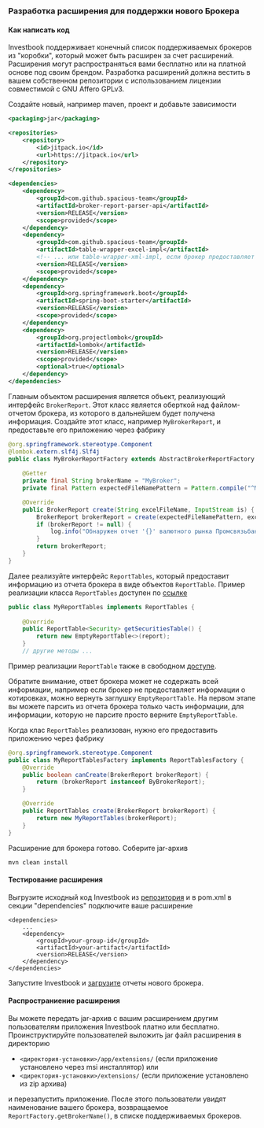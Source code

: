### Разработка расширения для поддержки нового Брокера

#### Как написать код
Investbook поддерживает конечный список поддерживаемых брокеров из "коробки", который может быть расширен за счет
расширений. Расширения могут распространяться вами бесплатно или на платной основе под своим брендом.
Разработка расширений должна вестить в вашем собственном репозитории c использованием лицензии совместимой с
GNU Affero GPLv3.

Создайте новый, например maven, проект и добавьте зависимости
```xml
<packaging>jar</packaging>

<repositories>
    <repository>
        <id>jitpack.io</id>
        <url>https://jitpack.io</url>
    </repository>
</repositories>

<dependencies>
    <dependency>
        <groupId>com.github.spacious-team</groupId>
        <artifactId>broker-report-parser-api</artifactId>
        <version>RELEASE</version>
        <scope>provided</scope>
    </dependency>
    <dependency>
        <groupId>com.github.spacious-team</groupId>
        <artifactId>table-wrapper-excel-impl</artifactId>
        <!-- ... или table-wrapper-xml-impl, если брокер предоставляет отчеты в xml файле -->
        <version>RELEASE</version>
        <scope>provided</scope>
    </dependency>
    <dependency>
        <groupId>org.springframework.boot</groupId>
        <artifactId>spring-boot-starter</artifactId>
        <version>RELEASE</version>
        <scope>provided</scope>
    </dependency>
    <dependency>
        <groupId>org.projectlombok</groupId>
        <artifactId>lombok</artifactId>
        <version>RELEASE</version>
        <scope>provided</scope>
        <optional>true</optional>
    </dependency>
</dependencies>
```

Главным объектом расширения является объект, реализующий интерфейс `BrokerReport`. Этот класс является оберткой
над файлом-отчетом брокера, из которого в дальнейшем будет получена информация. Создайте этот класс, например
`MyBrokerReport`, и предоставьте его приложению через фабрику
```java
@org.springframework.stereotype.Component
@lombok.extern.slf4j.Slf4j
public class MyBrokerReportFactory extends AbstractBrokerReportFactory {
    
    @Getter
    private final String brokerName = "MyBroker";
    private final Pattern expectedFileNamePattern = Pattern.compile("^My_broker_[0-9()\\-_]+\\.xml$");

    @Override
    public BrokerReport create(String excelFileName, InputStream is) {
        BrokerReport brokerReport = create(expectedFileNamePattern, excelFileName, is, MyBrokerReport::new);
        if (brokerReport != null) {
            log.info("Обнаружен отчет '{}' валютного рынка Промсвязьбанк брокера", excelFileName);
        }
        return brokerReport;
    }
}
```

Далее реализуйте интерфейс `ReportTables`, который предоставит информацию из отчета брокера в виде объектов `ReportTable`.
Пример реализации класса `ReportTables` доступен по
[ссылке](https://github.com/spacious-team/investbook/blob/develop/src/main/java/ru/investbook/parser/psb/foreignmarket/PsbForeignMarketReportTables.java)
```java
public class MyReportTables implements ReportTables {
    
    @Override
    public ReportTable<Security> getSecuritiesTable() {
        return new EmptyReportTable<>(report);
    }
    // другие методы ...
```
Пример реализации `ReportTable` также в свободном
[доступе](https://github.com/spacious-team/investbook/blob/develop/src/main/java/ru/investbook/parser/psb/SecuritiesTable.java).

Обратите внимание, ответ брокера может не содержать всей информации, например если брокер не предоставляет информации
о котировках, можно вернуть заглушку `EmptyReportTable`. На первом этапе вы можете парсить из отчета
брокера только часть информации, для информации, которую не парсите просто верните `EmptyReportTable`.

Когда клас `ReportTables` реализован, нужно его предоставить приложению через фабрику
```java
@org.springframework.stereotype.Component
public class MyReportTablesFactory implements ReportTablesFactory {
    @Override
    public boolean canCreate(BrokerReport brokerReport) {
        return (brokerReport instanceof ByBrokerReport);
    }

    @Override
    public ReportTables create(BrokerReport brokerReport) {
        return new MyReportTables(brokerReport);
    }
}
```
Расширение для брокера готово. Соберите jar-архив
```shell script
mvn clean install
```

#### Тестирование расширения
Выгрузите исходный код Investbook из [репозитория](https://github.com/spacious-team/investbook) и в pom.xml
в секции "dependencies" подключите ваше расширение
```
<dependencies>
    ...
    <dependency>
        <groupId>your-group-id</groupId>
        <artifactId>your-artifact</artifactId>
        <version>RELEASE</version>
    </dependency>
</dependencies>
```
Запустите Investbook и [загрузите](/docs/install-on-windows.md) отчеты нового брокера.

#### Распространиение расширения
Вы можете передать jar-архив с вашим расширением другим пользователям приложения Investbook платно или бесплатно.
Проинструктируйте пользователей выложить jar файл расширения в директорию
- `<директория-установки>/app/extensions/` (если приложение установлено через msi инсталлятор) или
- `<директория-установки>/extensions/` (если приложение установлено из zip архива)

и перезапустить приложение. После этого пользователи увидят наименование вашего брокера, возвращаемое
`ReportFactory.getBrokerName()`, в списке поддерживаемых брокеров.